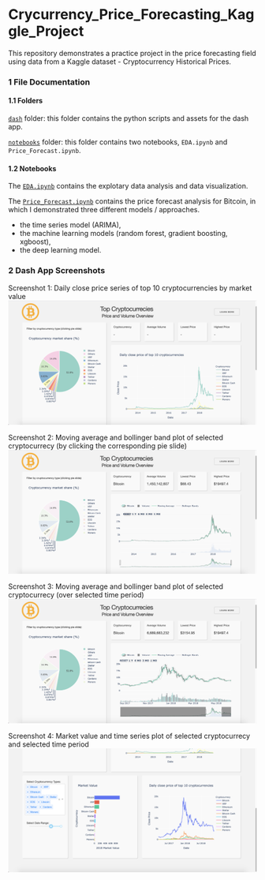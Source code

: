 # Crycurrency_Price_Forecasting_Kaggle_Project
This repository demonstrates a practice project in the price forecasting field using data from a Kaggle dataset - Cryptocurrency Historical Prices.

### 1 File Documentation

#### 1.1 Folders

[`dash`](https://github.com/lichunxiao9501/Crycurrency_Price_Forecasting_Kaggle_Project/tree/master/dash) folder: this folder contains the python scripts and assets for the dash app.

[`notebooks`](https://github.com/lichunxiao9501/Crycurrency_Price_Forecasting_Kaggle_Project/tree/master/notebooks) folder: this folder contains two notebooks, `EDA.ipynb` and `Price_Forecast.ipynb`.

#### 1.2 Notebooks

The [`EDA.ipynb`](https://github.com/lichunxiao9501/Crycurrency_Price_Forecasting_Kaggle_Project/blob/master/notebooks/EDA.ipynb) contains the explotary data analysis and data visualization.

The [`Price_Forecast.ipynb`](https://github.com/lichunxiao9501/Crycurrency_Price_Forecasting_Kaggle_Project/blob/master/notebooks/Price_Forecast.ipynb) contains the price forecast analysis for Bitcoin, in which I demonstrated three different models / approaches.
* the time series model (ARIMA), 
* the machine learning models (random forest, gradient boosting, xgboost), 
* the deep learning model. 


### 2 Dash App Screenshots

Screenshot 1: Daily close price series of top 10 cryptocurrencies by market value
![](https://github.com/lichunxiao9501/Crycurrency_Price_Forecasting_Kaggle_Project/blob/master/pics/screenshot1.png)

Screenshot 2: Moving average and bollinger band plot of selected cryptocurrecy (by clicking the corresponding pie slide)
![](https://github.com/lichunxiao9501/Crycurrency_Price_Forecasting_Kaggle_Project/blob/master/pics/screenshot2.png)

Screenshot 3: Moving average and bollinger band plot of selected cryptocurrecy (over selected time period)
![](https://github.com/lichunxiao9501/Crycurrency_Price_Forecasting_Kaggle_Project/blob/master/pics/screenshot3.png)

Screenshot 4: Market value and time series plot of selected cryptocurrecy and selected time period
![](https://github.com/lichunxiao9501/Crycurrency_Price_Forecasting_Kaggle_Project/blob/master/pics/screenshot4.png)
